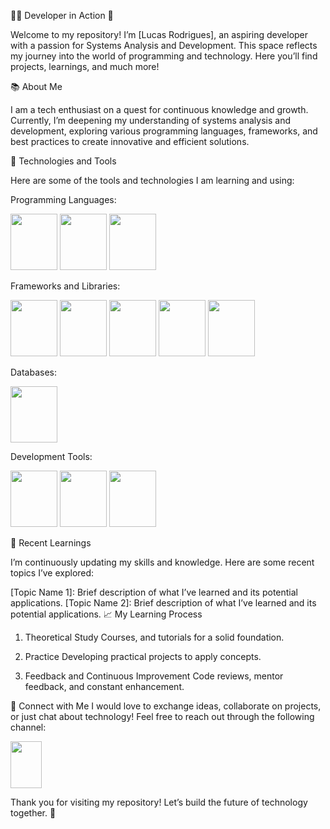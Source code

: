 
👩‍💻 Developer in Action 🚀


Welcome to my repository! I’m [Lucas Rodrigues], an aspiring developer with a passion for Systems Analysis and Development. This space reflects my journey into the world of programming and technology. Here you’ll find projects, learnings, and much more!

📚 About Me

I am a tech enthusiast on a quest for continuous knowledge and growth. Currently, I’m deepening my understanding of systems analysis and development, exploring various programming languages, frameworks, and best practices to create innovative and efficient solutions.

🔧 Technologies and Tools

Here are some of the tools and technologies I am learning and using:

Programming Languages:       
   
<img src="https://cdn.jsdelivr.net/gh/devicons/devicon@latest/icons/java/java-original.svg" width="75" height="90"/>  <img src="https://cdn.jsdelivr.net/gh/devicons/devicon@latest/icons/javascript/javascript-original.svg" width="75" height="90" /> <img src="https://cdn.jsdelivr.net/gh/devicons/devicon@latest/icons/python/python-original.svg" width="75" height="90" />

Frameworks and Libraries:

<img src="https://cdn.jsdelivr.net/gh/devicons/devicon@latest/icons/react/react-original.svg" width="75" height="90"/> <img src="https://cdn.jsdelivr.net/gh/devicons/devicon@latest/icons/nodejs/nodejs-original.svg" width="75" height="90"/> <img src="https://cdn.jsdelivr.net/gh/devicons/devicon@latest/icons/html5/html5-original.svg" width="75" height="90"/>  <img src="https://cdn.jsdelivr.net/gh/devicons/devicon@latest/icons/css3/css3-original.svg" width="75" height="90"/>  <img src="https://cdn.jsdelivr.net/gh/devicons/devicon@latest/icons/bootstrap/bootstrap-original.svg" width="75" height="90"/>
          
        
Databases: 

 <img src="https://cdn.jsdelivr.net/gh/devicons/devicon@latest/icons/mysql/mysql-original.svg" width="75" height="90"/>
          
Development Tools:

 <img src="https://cdn.jsdelivr.net/gh/devicons/devicon@latest/icons/git/git-original.svg" width="75" height="90"/> <img src="https://cdn.jsdelivr.net/gh/devicons/devicon@latest/icons/github/github-original.svg" width="75" height="90"/>  <img src="https://cdn.jsdelivr.net/gh/devicons/devicon@latest/icons/vscode/vscode-original.svg" width="75" height="90"/>

🌱 Recent Learnings

I’m continuously updating my skills and knowledge. Here are some recent topics I’ve explored:

[Topic Name 1]: Brief description of what I’ve learned and its potential applications.
[Topic Name 2]: Brief description of what I’ve learned and its potential applications.
📈 My Learning Process
1. Theoretical Study
Courses, and tutorials for a solid foundation.

3. Practice
Developing practical projects to apply concepts.

5. Feedback and Continuous Improvement
Code reviews, mentor feedback, and constant enhancement.

🌟 Connect with Me
I would love to exchange ideas, collaborate on projects, or just chat about technology! Feel free to reach out through the following channel:

[<img src="https://cdn.jsdelivr.net/gh/devicons/devicon@latest/icons/linkedin/linkedin-original.svg" width="50" height="75"/>](https://www.linkedin.com/in/lucas-rodrigues-393768241/)
          

Thank you for visiting my repository! Let’s build the future of technology together. 🚀
